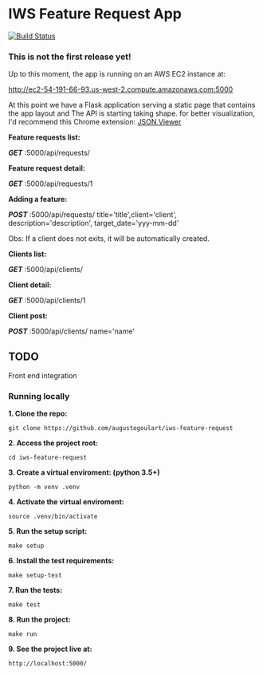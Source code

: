 # IWS Feature Request App

[![Build Status](https://travis-ci.org/augustogoulart/iws-feature-request.svg?branch=master)](https://travis-ci.org/augustogoulart/iws-feature-request)

### This is not the first release yet!
Up to this moment, the app is running on an AWS EC2 instance at:

http://ec2-54-191-66-93.us-west-2.compute.amazonaws.com:5000

At this point we have a Flask application serving a static page that contains the app layout and The API is starting taking shape.
for better visualization, I'd recommend this Chrome extension: [JSON Viewer](https://chrome.google.com/webstore/detail/json-viewer/gbmdgpbipfallnflgajpaliibnhdgobh?utm_source=chrome-app-launcher-info-dialog
)

**Feature requests list:**

**_GET_** :5000/api/requests/

**Feature request detail:**

**_GET_** :5000/api/requests/1

**Adding a feature:**

**_POST_** :5000/api/requests/ title='title',client='client', description='description', target_date='yyy-mm-dd'

Obs: If a client does not exits, it will be automatically created.

**Clients list:**

**_GET_** :5000/api/clients/

**Client detail:**

**_GET_** :5000/api/clients/1

**Client post:**

_**POST**_ :5000/api/clients/ name='name'

## TODO
Front end integration


### Running locally 
**1. Clone the repo:**
``` 
git clone https://github.com/augustogoulart/iws-feature-request
```
**2. Access the project root:**
```
cd iws-feature-request
```
**3. Create a virtual enviroment: (python 3.5+)**
```
python -m venv .venv
```
**4. Activate the virtual enviroment:**
```
source .venv/bin/activate
```
**5. Run the setup script:**
```
make setup
```
**6. Install the test requirements:**
```
make setup-test
```
**7. Run the tests:**
```
make test
```
**8. Run the project:**
```
make run
```
**9. See the project live at:**
```
http://localhost:5000/
```
